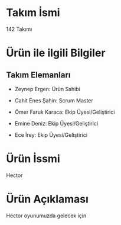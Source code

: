 # **Takım İsmi**

142 Takımı 

# Ürün ile ilgili  Bilgiler

##  Takım Elemanları 

- Zeynep Ergen: Ürün Sahibi

- Cahit Enes Şahin: Scrum Master

-  Ömer Faruk Karaca: Ekip Üyesi/Geliştirici

- Emine Deniz:  Ekip Üyesi/Geliştirici

- Ece İrey: Ekip Üyesi/Geliştirici

# Ürün İssmi

Hector

# Ürün Açıklaması 

Hector oyunumuzda gelecek için 
